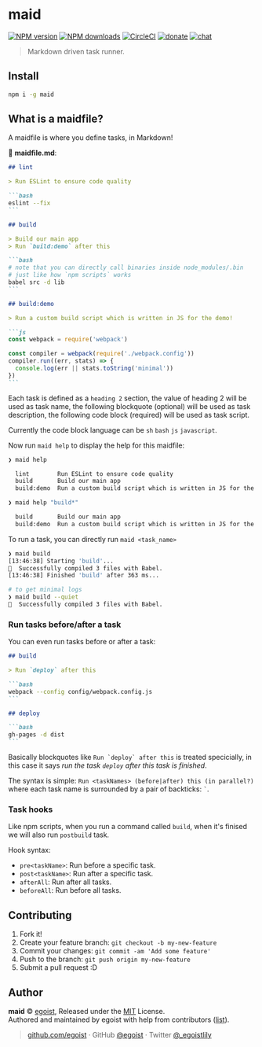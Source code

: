 
# maid

[![NPM version](https://img.shields.io/npm/v/maid.svg?style=flat)](https://npmjs.com/package/maid) [![NPM downloads](https://img.shields.io/npm/dm/maid.svg?style=flat)](https://npmjs.com/package/maid) [![CircleCI](https://circleci.com/gh/egoist/maid/tree/master.svg?style=shield)](https://circleci.com/gh/egoist/maid/tree/master)  [![donate](https://img.shields.io/badge/$-donate-ff69b4.svg?maxAge=2592000&style=flat)](https://github.com/egoist/donate) [![chat](https://img.shields.io/badge/chat-on%20discord-7289DA.svg?style=flat)](https://chat.egoist.moe)

> Markdown driven task runner.

## Install

```bash
npm i -g maid
```

## What is a maidfile?

A maidfile is where you define tasks, in Markdown!

📝 __maidfile.md__:

````markdown
## lint

> Run ESLint to ensure code quality

```bash
eslint --fix
```

## build

> Build our main app
> Run `build:demo` after this

```bash
# note that you can directly call binaries inside node_modules/.bin
# just like how `npm scripts` works
babel src -d lib
```

## build:demo

> Run a custom build script which is written in JS for the demo!

```js
const webpack = require('webpack')

const compiler = webpack(require('./webpack.config'))
compiler.run((err, stats) => {
  console.log(err || stats.toString('minimal'))
})
```
````

Each task is defined as a `heading 2` section, the value of heading 2 will be used as task name, the following blockquote (optional) will be used as task description, the following code block (required) will be used as task script. 

Currently the code block language can be `sh` `bash` `js` `javascript`. 

Now run `maid help` to display the help for this maidfile:

```bash
❯ maid help

  lint        Run ESLint to ensure code quality
  build       Build our main app
  build:demo  Run a custom build script which is written in JS for the demo!

❯ maid help "build*"

  build       Build our main app
  build:demo  Run a custom build script which is written in JS for the demo!
```

To run a task, you can directly run `maid <task_name>`

```bash
❯ maid build
[13:46:38] Starting 'build'...
🎉  Successfully compiled 3 files with Babel.
[13:46:38] Finished 'build' after 363 ms...

# to get minimal logs
❯ maid build --quiet
🎉  Successfully compiled 3 files with Babel.
```

### Run tasks before/after a task

You can even run tasks before or after a task:

````markdown
## build

> Run `deploy` after this

```bash
webpack --config config/webpack.config.js
```

## deploy

```bash
gh-pages -d dist
```
````

Basically blockquotes like <code>Run &#x60;deploy&#x60; after this</code> is treated specicially, in this case it says _run the task `deploy` after this task is finished_.

The syntax is simple: `Run <taskNames> (before|after) this (in parallel?)` where each task name is surrounded by a pair of backticks: <code>`</code>.

### Task hooks

Like npm scripts, when you run a command called `build`, when it's finised we will also run `postbuild` task.

Hook syntax: 

- `pre<taskName>`: Run before a specific task.
- `post<taskName>`: Run after a specific task.
- `afterAll`: Run after all tasks.
- `beforeAll`: Run before all tasks.

## Contributing

1. Fork it!
2. Create your feature branch: `git checkout -b my-new-feature`
3. Commit your changes: `git commit -am 'Add some feature'`
4. Push to the branch: `git push origin my-new-feature`
5. Submit a pull request :D


## Author

**maid** © [egoist](https://github.com/egoist), Released under the [MIT](./LICENSE) License.<br>
Authored and maintained by egoist with help from contributors ([list](https://github.com/egoist/maid/contributors)).

> [github.com/egoist](https://github.com/egoist) · GitHub [@egoist](https://github.com/egoist) · Twitter [@_egoistlily](https://twitter.com/_egoistlily)
